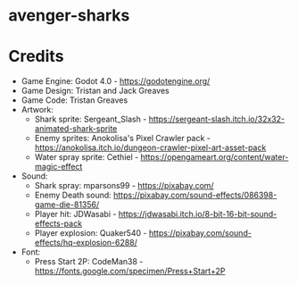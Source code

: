 # avenger-sharks


# Credits

* Game Engine: Godot 4.0 - https://godotengine.org/
* Game Design: Tristan and Jack Greaves
* Game Code: Tristan Greaves
* Artwork:
   * Shark sprite: Sergeant_Slash - https://sergeant-slash.itch.io/32x32-animated-shark-sprite
   * Enemy sprites: Anokolisa's Pixel Crawler pack - https://anokolisa.itch.io/dungeon-crawler-pixel-art-asset-pack
   * Water spray sprite: Cethiel - https://opengameart.org/content/water-magic-effect
* Sound:
   * Shark spray: mparsons99 - https://pixabay.com/
   * Enemy Death sound: https://pixabay.com/sound-effects/086398-game-die-81356/
   * Player hit: JDWasabi - https://jdwasabi.itch.io/8-bit-16-bit-sound-effects-pack
   * Player explosion: Quaker540 - https://pixabay.com/sound-effects/hq-explosion-6288/
* Font:
   * Press Start 2P: CodeMan38 - https://fonts.google.com/specimen/Press+Start+2P
	
